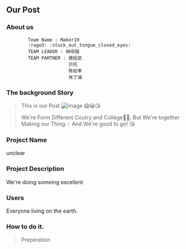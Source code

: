 ## Our Post
### About us
```vim
        Team Name : Maker19 
        :rage3: :stuck_out_tongue_closed_eyes:
        TEAM LEADER : 钟欣瑞
        TEAM PARTNER : 唐绍武
                       贝托
                       陈如孝
                       肖丁诚

```


### The background Story
>This is our Post
![image](http://a2.qpic.cn/psb?/V13beCG51KYd1k/t9zgvEwbHiGmoz.O9ibYSvf7YjmsstVfGZSykuQjQTU!/b/dMUAAAAAAAAA&ek=1&kp=1&pt=0&bo=HAtABsAP3AgRGWQ!&tl=3&vuin=2536914044&tm=1563591600&sce=60-2-2&rf=viewer_4)
>😱😀😘

>We're Form Different Coutry and College🚩🏁,
  But We're together Making our Thing.💡
  And We're good to go! 😘

### Project Name
unclear

### Project Description
We're doing someing excellent

### Users
Everyone living on the earth.

### How to do it.
> Preperation
